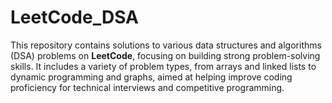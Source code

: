 # LeetCode_DSA
This repository contains solutions to various data structures and algorithms (DSA) problems on **LeetCode**, focusing on building strong problem-solving skills. It includes a variety of problem types, from arrays and linked lists to dynamic programming and graphs, aimed at helping improve coding proficiency for technical interviews and competitive programming.
